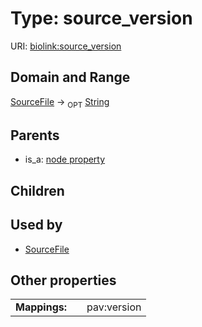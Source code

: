 
# Type: source_version




URI: [biolink:source_version](https://w3id.org/biolink/vocab/source_version)


## Domain and Range

[SourceFile](SourceFile.md) ->  <sub>OPT</sub> [String](types/String.md)

## Parents

 *  is_a: [node property](node_property.md)

## Children


## Used by

 * [SourceFile](SourceFile.md)

## Other properties

|  |  |  |
| --- | --- | --- |
| **Mappings:** | | pav:version |

